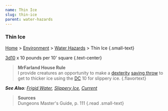 ```yaml
---
name: Thin Ice
slug: thin-ice
parent: water-hazards
---
```

### Thin Ice
[Home](dm-operations-center) > [Environment](environment-menu) > [Water Hazards](water-hazards) > Thin Ice {.small-text}

[3d10](/roll/3d10) x 10 pounds per 10' square {.text-center}

> **MrFarland House Rule**<br/>
> I provide creatures an opportunity to make a [dexterity](dexterity) [saving throw](saving-throws) to get to thicker ice using the [DC](difficulty-class) 10 for slippery ice.
{.flavortext}

***See Also**: [Frigid Water](frigid-water), [Slippery Ice](slippery-ice), [Current](current)*

> **Sources** <br/>
> Dungeons Master's Guide, p. 111
{.read .small-text}
